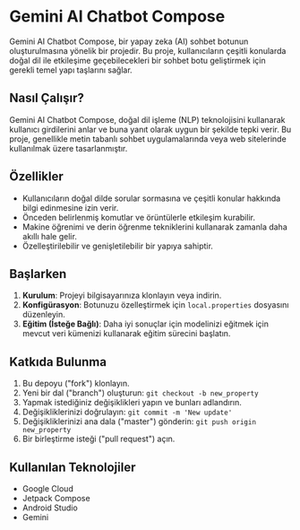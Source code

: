 # Gemini AI Chatbot Compose

Gemini AI Chatbot Compose, bir yapay zeka (AI) sohbet botunun oluşturulmasına yönelik bir projedir. Bu proje, kullanıcıların çeşitli konularda doğal dil ile etkileşime geçebilecekleri bir sohbet botu geliştirmek için gerekli temel yapı taşlarını sağlar.

## Nasıl Çalışır?

Gemini AI Chatbot Compose, doğal dil işleme (NLP) teknolojisini kullanarak kullanıcı girdilerini anlar ve buna yanıt olarak uygun bir şekilde tepki verir. Bu proje, genellikle metin tabanlı sohbet uygulamalarında veya web sitelerinde kullanılmak üzere tasarlanmıştır. 

## Özellikler

- Kullanıcıların doğal dilde sorular sormasına ve çeşitli konular hakkında bilgi edinmesine izin verir.
- Önceden belirlenmiş komutlar ve örüntülerle etkileşim kurabilir.
- Makine öğrenimi ve derin öğrenme tekniklerini kullanarak zamanla daha akıllı hale gelir.
- Özelleştirilebilir ve genişletilebilir bir yapıya sahiptir.

## Başlarken

1. **Kurulum**: Projeyi bilgisayarınıza klonlayın veya indirin.
3. **Konfigürasyon**: Botunuzu özelleştirmek için `local.properties` dosyasını düzenleyin.
3. **Eğitim (İsteğe Bağlı)**: Daha iyi sonuçlar için modelinizi eğitmek için mevcut veri kümenizi kullanarak eğitim sürecini başlatın.

## Katkıda Bulunma

1. Bu depoyu ("fork") klonlayın.
2. Yeni bir dal ("branch") oluşturun: `git checkout -b new_property`
3. Yapmak istediğiniz değişiklikleri yapın ve bunları adlandırın.
4. Değişikliklerinizi doğrulayın: `git commit -m 'New update'`
5. Değişikliklerinizi ana dala ("master") gönderin: `git push origin new_property`
6. Bir birleştirme isteği ("pull request") açın.

## Kullanılan Teknolojiler

- Google Cloud
- Jetpack Compose
- Android Studio
- Gemini
